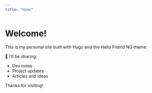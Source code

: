 ```yaml
---
title: "Home"
---
```


# Welcome!

This is my personal site built with Hugo and the Hello Friend NG theme.

📝 I'll be sharing:
- Dev notes
- Project updates
- Articles and ideas

Thanks for visiting!